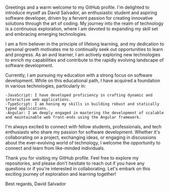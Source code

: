 Greetings and a warm welcome to my GitHub profile. I'm delighted to introduce myself as David Salvador,
an enthusiastic student and aspiring software developer, driven by a fervent passion for creating innovative solutions through the art of coding.
My journey into the realm of technology is a continuous exploration, where I am devoted to expanding my skill set and embracing emerging technologies.

I am a firm believer in the principle of lifelong learning, and my dedication to personal growth motivates me to continually seek out opportunities to learn and progress.
As an avid learner, I am actively exploring new technologies to enrich my capabilities and contribute to the rapidly evolving landscape of software development.

Currently, I am pursuing my education with a strong focus on software development.
While on this educational path, I have acquired a foundation in various technologies, particularly in:

    -JavaScript: I have developed proficiency in crafting dynamic and interactive web applications.
    -TypeScript: I am honing my skills in building robust and statically typed applications.
    -Angular: I am deeply engaged in mastering the development of scalable and maintainable web front-ends using the Angular framework.

I'm always excited to connect with fellow students, professionals, and tech enthusiasts who share my passion for software development. 
Whether it's collaborating on a project, exchanging ideas, or engaging in discussions about the ever-evolving world of technology, 
I welcome the opportunity to connect and learn from like-minded individuals.

Thank you for visiting my GitHub profile. Feel free to explore my repositories, and please don't hesitate to reach out if you have any questions or 
if you're interested in collaborating. Let's embark on this exciting journey of exploration and learning together!

Best regards,
David Salvador
